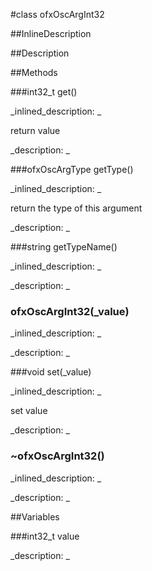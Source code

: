 #class ofxOscArgInt32


<!--
_visible: True_
_advanced: False_
_istemplated: False_
-->

##InlineDescription






##Description






##Methods



###int32_t get()

<!--
_syntax: get()_
_name: get_
_returns: int32_t_
_returns_description: _
_parameters: _
_access: public_
_version_started: 007_
_version_deprecated: _
_summary: _
_constant: False_
_static: False_
_visible: True_
_advanced: False_
-->

_inlined_description: _

return value 








_description: _








<!----------------------------------------------------------------------------->

###ofxOscArgType getType()

<!--
_syntax: getType()_
_name: getType_
_returns: ofxOscArgType_
_returns_description: _
_parameters: _
_access: public_
_version_started: 007_
_version_deprecated: _
_summary: _
_constant: False_
_static: False_
_visible: True_
_advanced: False_
-->

_inlined_description: _

return the type of this argument 








_description: _








<!----------------------------------------------------------------------------->

###string getTypeName()

<!--
_syntax: getTypeName()_
_name: getTypeName_
_returns: string_
_returns_description: _
_parameters: _
_access: public_
_version_started: 007_
_version_deprecated: _
_summary: _
_constant: False_
_static: False_
_visible: True_
_advanced: False_
-->

_inlined_description: _








_description: _








<!----------------------------------------------------------------------------->

### ofxOscArgInt32(_value)

<!--
_syntax: ofxOscArgInt32(_value)_
_name: ofxOscArgInt32_
_returns: _
_returns_description: _
_parameters: int32_t _value_
_access: public_
_version_started: 007_
_version_deprecated: _
_summary: _
_constant: False_
_static: False_
_visible: True_
_advanced: False_
-->

_inlined_description: _








_description: _








<!----------------------------------------------------------------------------->

###void set(_value)

<!--
_syntax: set(_value)_
_name: set_
_returns: void_
_returns_description: _
_parameters: int32_t _value_
_access: public_
_version_started: 007_
_version_deprecated: _
_summary: _
_constant: False_
_static: False_
_visible: True_
_advanced: False_
-->

_inlined_description: _

set value 








_description: _








<!----------------------------------------------------------------------------->

### ~ofxOscArgInt32()

<!--
_syntax: ~ofxOscArgInt32()_
_name: ~ofxOscArgInt32_
_returns: _
_returns_description: _
_parameters: _
_access: public_
_version_started: 007_
_version_deprecated: _
_summary: _
_constant: False_
_static: False_
_visible: True_
_advanced: False_
-->

_inlined_description: _








_description: _








<!----------------------------------------------------------------------------->

##Variables



###int32_t value

<!--
_name: value_
_type: int32_t_
_access: private_
_version_started: 007_
_version_deprecated: _
_summary: _
_visible: True_
_constant: True_
_advanced: False_
-->

_description: _








<!----------------------------------------------------------------------------->

